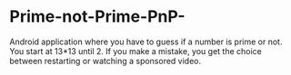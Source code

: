 # Prime-not-Prime-PnP-
Android application where you have to guess if a number is prime or not.
You start at 13*13 until 2. If you make a mistake, you get the choice between restarting or watching a sponsored video.
